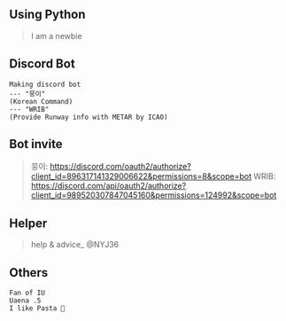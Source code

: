 ## Using Python
> I am a newbie 
## Discord Bot
```
Making discord bot 
--- "뭉이" 
(Korean Command)
--- "WRIB"
(Provide Runway info with METAR by ICAO)
```
## Bot invite
> 뭉이: https://discord.com/oauth2/authorize?client_id=896317141329006622&permissions=8&scope=bot
> WRIB: https://discord.com/api/oauth2/authorize?client_id=989520307847045160&permissions=124992&scope=bot
## Helper
> help & advice_ @NYJ36

## Others
```
Fan of IU
Uaena .5
I like Pasta 🍝
```
